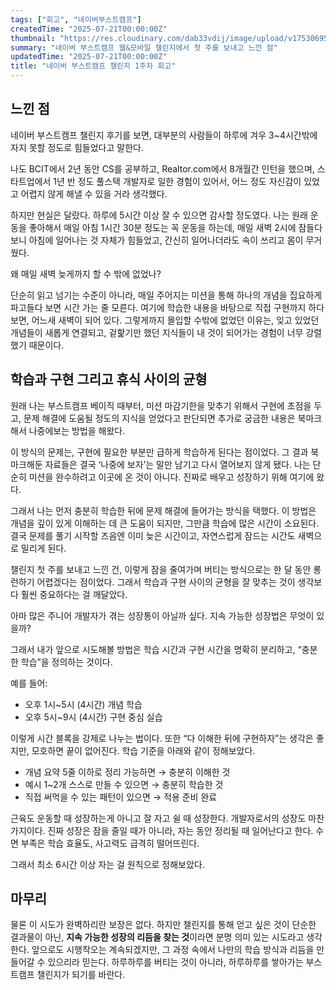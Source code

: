 ```yaml
---
tags: ["회고", "네이버부스트캠프"]
createdTime: "2025-07-21T00:00:00Z"
thumbnail: "https://res.cloudinary.com/dab33vdij/image/upload/v1753069542/%E1%84%82%E1%85%A6%E1%84%8B%E1%85%B5%E1%84%87%E1%85%A5%E1%84%87%E1%85%AE%E1%84%89%E1%85%B3%E1%84%90%E1%85%B3%E1%84%8F%E1%85%A2%E1%86%B7%E1%84%91%E1%85%B3-001_bhoayw.png"
summary: "네이버 부스트캠프 웹&모바일 챌린지에서 첫 주를 보내고 느낀 점"
updatedTime: "2025-07-21T00:00:00Z"
title: "네이버 부스트캠프 챌린지 1주차 회고"
---
```


## 느낀 점

네이버 부스트캠프 챌린지 후기를 보면, 대부분의 사람들이 하루에 겨우 3~4시간밖에 자지 못할 정도로 힘들었다고 말한다.

나도 BCIT에서 2년 동안 CS를 공부하고, Realtor.com에서 8개월간 인턴을 했으며, 스타트업에서 1년 반 정도 풀스택 개발자로 일한 경험이 있어서, 어느 정도 자신감이 있었고 어렵지 않게 해낼 수 있을 거라 생각했다.

하지만 현실은 달랐다. 하루에 5시간 이상 잘 수 있으면 감사할 정도였다. 나는 원래 운동을 좋아해서 매일 아침 1시간 30분 정도는 꼭 운동을 하는데, 매일 새벽 2시에 잠들다 보니 아침에 일어나는 것 자체가 힘들었고, 간신히 일어나더라도 속이 쓰리고 몸이 무거웠다.

왜 매일 새벽 늦게까지 할 수 밖에 없었나?

단순히 읽고 넘기는 수준이 아니라, 매일 주어지는 미션을 통해 하나의 개념을 집요하게 파고들다 보면 시간 가는 줄 모른다. 여기에 학습한 내용을 바탕으로 직접 구현까지 하다 보면, 어느새 새벽이 되어 있다. 그렇게까지 몰입할 수밖에 없었던 이유는, 잊고 있었던 개념들이 새롭게 연결되고, 겉핥기만 했던 지식들이 내 것이 되어가는 경험이 너무 강렬했기 때문이다.

## 학습과 구현 그리고 휴식 사이의 균형

원래 나는 부스트캠프 베이직 때부터, 미션 마감기한을 맞추기 위해서 구현에 초점을 두고, 문제 해결에 도움될 정도의 지식을 얻었다고 판단되면 추가로 궁금한 내용은 북마크해서 나중에보는 방법을 해왔다.

이 방식의 문제는, 구현에 필요한 부분만 급하게 학습하게 된다는 점이었다. 그 결과 북마크해둔 자료들은 결국 ‘나중에 보자’는 말만 남기고 다시 열어보지 않게 됐다. 나는 단순히 미션을 완수하려고 이곳에 온 것이 아니다. 진짜로 배우고 성장하기 위해 여기에 왔다.

그래서 나는 먼저 충분히 학습한 뒤에 문제 해결에 들어가는 방식을 택했다. 이 방법은 개념을 깊이 있게 이해하는 데 큰 도움이 되지만, 그만큼 학습에 많은 시간이 소요된다. 결국 문제를 풀기 시작할 즈음엔 이미 늦은 시간이고, 자연스럽게 잠드는 시간도 새벽으로 밀리게 된다.

챌린지 첫 주를 보내고 느낀 건, 이렇게 잠을 줄여가며 버티는 방식으로는 한 달 동안 롱런하기 어렵겠다는 점이었다. 그래서 학습과 구현 사이의 균형을 잘 맞추는 것이 생각보다 훨씬 중요하다는 걸 깨달았다.

아마 많은 주니어 개발자가 겪는 성장통이 아닐까 싶다. 지속 가능한 성장법은 무엇이 있을까?

그래서 내가 앞으로 시도해볼 방법은 학습 시간과 구현 시간을 명확히 분리하고, “충분한 학습”을 정의하는 것이다.

예를 들어:

- 오후 1시~5시 (4시간) 개념 학습
- 오후 5시~9시 (4시간) 구현 중심 실습

이렇게 시간 블록을 강제로 나누는 법이다. 또한 “다 이해한 뒤에 구현하자”는 생각은 좋지만, 모호하면 끝이 없어진다. 학습 기준을 아래와 같이 정해보았다.

- 개념 요약 5줄 이하로 정리 가능하면 → 충분히 이해한 것
- 예시 1~2개 스스로 만들 수 있으면 → 충분히 학습한 것
- 직접 써먹을 수 있는 패턴이 있으면 → 적용 준비 완료

근육도 운동할 때 성장하는게 아니고 잘 자고 쉴 때 성장한다. 개발자로서의 성장도 마찬가지이다. 진짜 성장은 잠을 줄일 때가 아니라, 자는 동안 정리될 때 일어난다고 한다. 수면 부족은 학습 효율도, 사고력도 급격히 떨어뜨린다.

그래서 최소 6시간 이상 자는 걸 원칙으로 정해보았다.

## 마무리

물론 이 시도가 완벽하리란 보장은 없다. 하지만 챌린지를 통해 얻고 싶은 것이 단순한 결과물이 아닌, **지속 가능한 성장의 리듬을 찾는 것**이라면 분명 의미 있는 시도라고 생각한다. 앞으로도 시행착오는 계속되겠지만, 그 과정 속에서 나만의 학습 방식과 리듬을 만들어갈 수 있으리라 믿는다. 하루하루를 버티는 것이 아니라, 하루하루를 쌓아가는 부스트캠프 챌린지가 되기를 바란다.
